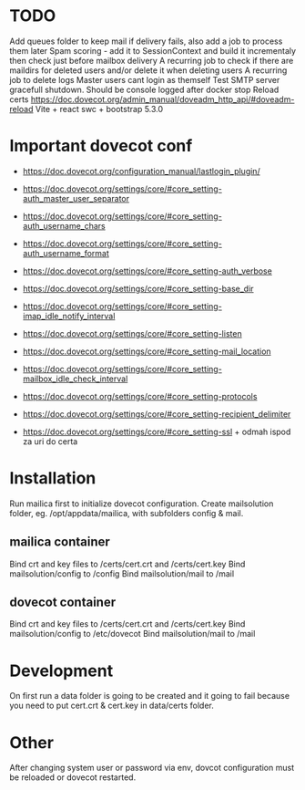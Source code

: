 # TODO

Add queues folder to keep mail if delivery fails, also add a job to process them later
Spam scoring - add it to SessionContext and build it incrementaly then check just before mailbox delivery
A recurring job to check if there are maildirs for deleted users and/or delete it when deleting users
A recurring job to delete logs
Master users cant login as themself
Test SMTP server gracefull shutdown. Should be console logged after docker stop
Reload certs https://doc.dovecot.org/admin_manual/doveadm_http_api/#doveadm-reload
Vite + react swc + bootstrap 5.3.0

# Important dovecot conf
- https://doc.dovecot.org/configuration_manual/lastlogin_plugin/

- https://doc.dovecot.org/settings/core/#core_setting-auth_master_user_separator
- https://doc.dovecot.org/settings/core/#core_setting-auth_username_chars
- https://doc.dovecot.org/settings/core/#core_setting-auth_username_format
- https://doc.dovecot.org/settings/core/#core_setting-auth_verbose
- https://doc.dovecot.org/settings/core/#core_setting-base_dir
- https://doc.dovecot.org/settings/core/#core_setting-imap_idle_notify_interval
- https://doc.dovecot.org/settings/core/#core_setting-listen
- https://doc.dovecot.org/settings/core/#core_setting-mail_location
- https://doc.dovecot.org/settings/core/#core_setting-mailbox_idle_check_interval
- https://doc.dovecot.org/settings/core/#core_setting-protocols
- https://doc.dovecot.org/settings/core/#core_setting-recipient_delimiter
- https://doc.dovecot.org/settings/core/#core_setting-ssl + odmah ispod za uri do certa

# Installation

Run mailica first to initialize dovecot configuration.
Create mailsolution folder, eg. /opt/appdata/mailica, with subfolders config & mail.

## mailica container

Bind crt and key files to /certs/cert.crt and /certs/cert.key
Bind mailsolution/config to /config
Bind mailsolution/mail to /mail

## dovecot container

Bind crt and key files to /certs/cert.crt and /certs/cert.key
Bind mailsolution/config to /etc/dovecot
Bind mailsolution/mail to /mail

# Development

On first run a data folder is going to be created and it going to fail because you need to put cert.crt & cert.key in data/certs folder.

# Other
After changing system user or password via env, dovcot configuration must be reloaded or dovecot restarted.